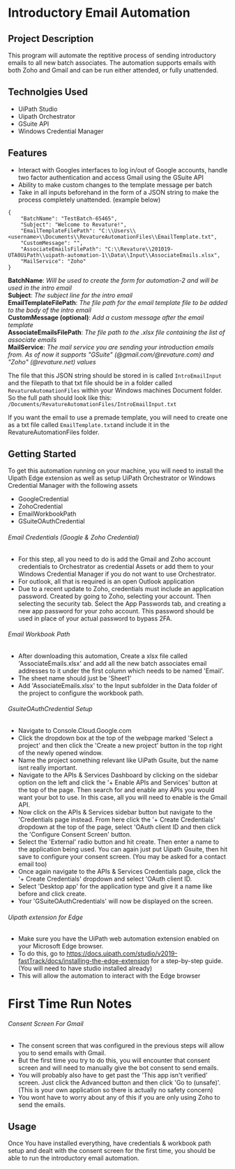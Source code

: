# Introductory Email Automation

## Project Description

This program will automate the reptitive process of sending introductory emails to all new batch associates. The automation supports emails with both Zoho and Gmail and can be run either attended, or fully unattended.

## Technolgies Used
* UiPath Studio
* Uipath Orchestrator
* GSuite API
* Windows Credential Manager

## Features
* Interact with Googles interfaces to log in/out of Google accounts, handle two factor authentication and access Gmail using the GSuite API
* Ability to make custom changes to the template message per batch 
* Take in all inputs beforehand in the form of a JSON string to make the process completely unattended. (example below)
```
{
	"BatchName": "TestBatch-65465",
	"Subject": "Welcome to Revature!",
	"EmailTemplateFilePath": "C:\\Users\\<username>\\Documents\\RevatureAutomationFiles\\EmailTemplate.txt",
	"CustomMessage": "",
	"AssociateEmailsFilePath": "C:\\Revature\\201019-UTA0UiPath\\uipath-automation-1\\Data\\Input\\AssociateEmails.xlsx",
	"MailService": "Zoho"
}
```
**BatchName**: *Will be used to create the form for automation-2 and will be used in the intro email*  
**Subject**: *The subject line for the intro email*  
**EmailTemplateFilePath**: *The file path for the email template file to be added to the body of the intro email*  
**CustomMessage (optional)**: *Add a custom message after the email template*  
**AssociateEmailsFilePath**: *The file path to the .xlsx file containing the list of associate emails*  
**MailService**: *The mail service you are sending your introduction emails from. As of now it supports "GSuite" (@gmail.com/@revature.com) and "Zoho" (@revature.net) values*

The file that this JSON string should be stored in is called ```IntroEmailInput``` and the filepath to that txt file should be in a folder called ```RevatureAutomationFiles``` within your Windows machines Document folder. So the full path should look like this: ```/Documents/RevatureAutomationFiles/IntroEmailInput.txt```

If you want the email to use a premade template, you will need to create one as a txt file called ```EmailTemplate.txt```and include it in the RevatureAutomationFiles folder.

## Getting Started
To get this automation running on your machine, you will need to install the Uipath Edge extension as well as setup UiPath Orchestrator or Windows Credential Manager with the following assets
* GoogleCredential
* ZohoCredential
* EmailWorkbookPath
* GSuiteOAuthCredential


###### Email Credentials (Google & Zoho Credential)
* For this step, all you need to do is add the Gmail and Zoho account credentials to Orchestrator as credential Assets or add them to your Windows Credential Manager if you do not want to use Orchestrator.
* For outlook, all that is required is an open Outlook application 
* Due to a recent update to Zoho, credentials must include an application password. Created by going to Zoho, selecting your account. Then selecting the security tab. Select the App Passwords tab, and creating a new app password for your zoho account. This password should be used in place of your actual password to bypass 2FA.

###### Email Workbook Path

* After downloading this automation, Create a xlsx file called 'AssociateEmails.xlsx' and add all the new batch associates email addresses to it under the first column which needs to be named 'Email'.
* The sheet name should just be 'Sheet1' 
* Add 'AssociateEmails.xlsx' to the Input subfolder in the Data folder of the project to configure the workbook path.

###### GsuiteOAuthCredential Setup

* Navigate to Console.Cloud.Google.com
* Click the dropdown box at the top of the webpage marked 'Select a project' and then click the 'Create a new project' button in the top right of the newly opened window.
* Name the project something relevant like UiPath Gsuite, but the name isnt really important.
* Navigate to the APIs & Services Dashboard by clicking on the sidebar option on the left and click the '+ Enable APIs and Services' button at the top of the page. Then search for and enable any APIs you would want your bot to use. In this case, all you will need to enable is the Gmail API.
* Now click on the APIs & Services sidebar button but navigate to the 'Credentials page instead. From here click the '+ Create Credentials' dropdown at the top of the page, select 'OAuth client ID and then click the 'Configure Consent Screen' button.
* Select the 'External' radio button and hit create. Then enter a name to the application being used. You can again just put Uipath Gsuite, then hit save to configure your consent screen. (You may be asked for a contact email too)
* Once again navigate to the APIs & Services Credentials page, click the '+ Create Credentials' dropdown and select 'OAuth client ID.
* Select 'Desktop app' for the application type and give it a name like before and click create.
* Your 'GSuiteOAuthCredentials' will now be displayed on the screen.

###### Uipath extension for Edge

* Make sure you have the UiPath web automation extension enabled on your Microsoft Edge browser. 
* To do this, go to https://docs.uipath.com/studio/v2019-fastTrack/docs/installing-the-edge-extension for a step-by-step guide. (You will need to have studio installed already)
* This will allow the automation to interact with the Edge browser

# First Time Run Notes

###### Consent Screen For Gmail

* The consent screen that was configured in the previous steps will allow you to send emails with Gmail. 
* But the first time you try to do this, you will encounter that consent screen and will need to manually give the bot consent to send emails. 
* You will probably also have to get past the 'This app isn't verified' screen. Just click the Advanced button and then click 'Go to <App name>(unsafe)'. (This is your own application so there is actually no safety concern)
* You wont have to worry about any of this if you are only using Zoho to send the emails.

## Usage

Once You have installed everything, have credentials & workbook path setup and dealt with the consent screen for the first time, you should be able to run the introductory email automation.




